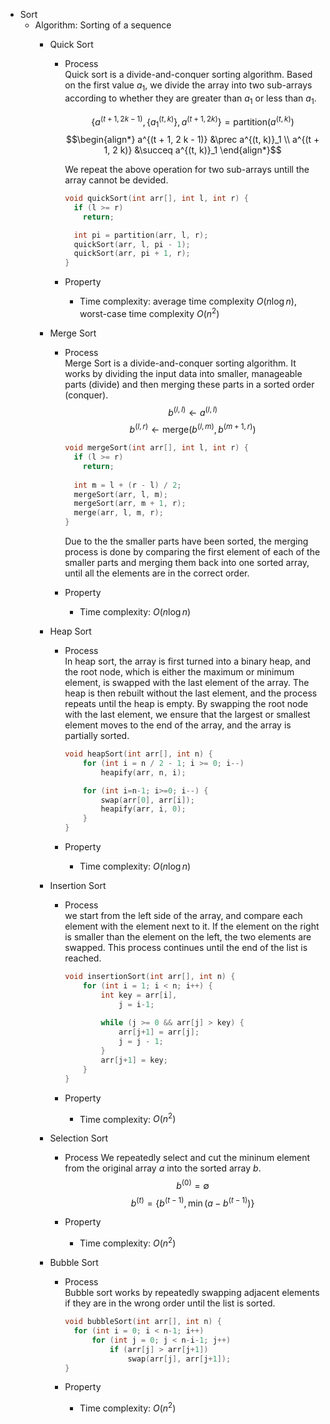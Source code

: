 * Sort
  - Algorithm: Sorting of a sequence 
    * Quick Sort
      - Process  
        Quick sort is a divide-and-conquer sorting algorithm. Based on the first value $a_1$, we divide the array into two sub-arrays according to whether they are greater than $a_1$ or less than $a_1$.

        $$\left\{a^{(t + 1, 2 k - 1)},\{a^{(t, k)}_1\}, a^{(t + 1, 2 k)} \right\} = \text{partition}\left(a^{(t, k)} \right)$$
        $$\begin{align*}
            a^{(t + 1, 2 k - 1)} &\prec a^{(t, k)}_1  \\
            a^{(t + 1, 2 k)} &\succeq a^{(t, k)}_1
        \end{align*}$$

        We repeat the above operation for two sub-arrays untill the array cannot be devided.

        ```c
        void quickSort(int arr[], int l, int r) {
          if (l >= r) 
            return;

          int pi = partition(arr, l, r);
          quickSort(arr, l, pi - 1);
          quickSort(arr, pi + 1, r);
        }
        ```

      - Property
        - Time complexity: average time complexity $O(n \log n)$, worst-case time complexity $O(n^2)$

    * Merge Sort
      - Process  
        Merge Sort is a divide-and-conquer sorting algorithm. It works by dividing the input data into smaller, manageable parts (divide) and then merging these parts in a sorted order (conquer).
        $$b^{(l, l)} \gets a^{(l, l)}$$
        $$b^{(l, r)} \gets \text{merge} (b^{(l, m)}, b^{(m+1, r)})$$
        ```c
        void mergeSort(int arr[], int l, int r) { 
          if (l >= r) 
            return;
            
          int m = l + (r - l) / 2; 
          mergeSort(arr, l, m); 
          mergeSort(arr, m + 1, r); 
          merge(arr, l, m, r); 
        } 
        ```

        Due to the the smaller parts have been sorted, the merging process is done by comparing the first element of each of the smaller parts and merging them back into one sorted array, until all the elements are in the correct order.

      - Property
        - Time complexity: $O(n \log n)$

    * Heap Sort
      - Process  
        In heap sort, the array is first turned into a binary heap, and the root node, which is either the maximum or minimum element, is swapped with the last element of the array. The heap is then rebuilt without the last element, and the process repeats until the heap is empty. By swapping the root node with the last element, we ensure that the largest or smallest element moves to the end of the array, and the array is partially sorted.

        ```c
        void heapSort(int arr[], int n) {
            for (int i = n / 2 - 1; i >= 0; i--)
                heapify(arr, n, i);
        
            for (int i=n-1; i>=0; i--) {
                swap(arr[0], arr[i]);
                heapify(arr, i, 0);
            }
        }
        ```

      - Property
        - Time complexity: $O(n \log n)$

    * Insertion Sort
      - Process  
        we start from the left side of the array, and compare each element with the element next to it. If the element on the right is smaller than the element on the left, the two elements are swapped. This process continues until the end of the list is reached.

        ```c
        void insertionSort(int arr[], int n) {
            for (int i = 1; i < n; i++) {
                int key = arr[i],
                    j = i-1;
          
                while (j >= 0 && arr[j] > key) {
                    arr[j+1] = arr[j];
                    j = j - 1;
                }
                arr[j+1] = key;
            }
        }
        ```

      - Property
        - Time complexity: $O(n^2)$

    * Selection Sort
      - Process
        We repeatedly select and cut the mininum element from the original array $a$ into the sorted array $b$.
        $$b^{(0)} = \emptyset$$ 
        $$b^{(t)} = \left\{b^{(t-1)}, \min \left(a - b^{(t-1)} \right)\right\}$$ 

      - Property
        - Time complexity: $O(n^2)$

    * Bubble Sort
      - Process  
        Bubble sort works by repeatedly swapping adjacent elements if they are in the wrong order until the list is sorted.

        ```c
        void bubbleSort(int arr[], int n) {
          for (int i = 0; i < n-1; i++)
              for (int j = 0; j < n-i-1; j++)
                  if (arr[j] > arr[j+1]) 
                      swap(arr[j], arr[j+1]);
        }
        ```

      - Property
        - Time complexity: $O(n^2)$